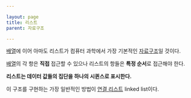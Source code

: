 ```yaml
---

layout: page
title: 리스트
parent: 자료구조

---
```




[배열](배열.html)에 이어 아마도 리스트가 컴퓨터 과학에서 가장 기본적인 [자료구조](자료구조.html)일 것이다.

[배열](배열.html)의 각 항은 **직접** 접근할 수 있으나 리스트의 항들은 **특정 순서**로 접근해야 한다.

**리스트는 데이터 값들의 집단을 하나의 시퀸스로 표시한다.**

이 구조를 구현하는 가장 일반적인 방법이 [연결 리스트](연결-리스트.html) linked list이다.
